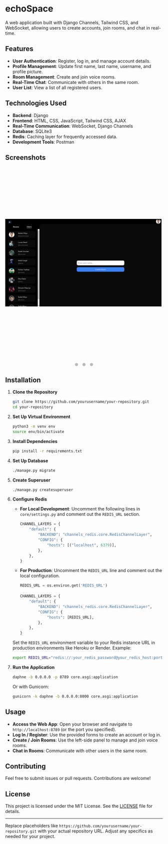 # echoSpace

A web application built with Django Channels, Tailwind CSS, and WebSocket, allowing users to create accounts, join rooms, and chat in real-time.

## Features

- **User Authentication**: Register, log in, and manage account details.
- **Profile Management**: Update first name, last name, username, and profile picture.
- **Room Management**: Create and join voice rooms.
- **Real-Time Chat**: Communicate with others in the same room.
- **User List**: View a list of all registered users.

## Technologies Used

- **Backend**: Django
- **Frontend**: HTML, CSS, JavaScript, Tailwind CSS, AJAX
- **Real-Time Communication**: WebSocket, Django Channels
- **Database**: SQLite3
- **Redis**: Caching layer for frequently accessed data. 
- **Development Tools**: Postman

## Screenshots

<div class="carousel" style="max-width: 100%; overflow: hidden;">
  <div class="carousel-track-container" style="display: flex; transition: transform 0.5s ease-in-out;">
    <img src="media/screenshots/ds_1.png" alt="Desktop Screenshot 1" style="width: 100%; max-width: 500px; object-fit: contain; margin-right: 10px;">
    <img src="media/screenshots/ph_1.png" alt="Mobile Screenshot 1" style="width: 100%; max-width: 300px; object-fit: contain; margin-right: 10px;">
    <img src="media/screenshots/ds_2.png" alt="Desktop Screenshot 2" style="width: 100%; max-width: 500px; object-fit: contain; margin-right: 10px;">
    <!-- Add more images as needed -->
  </div>
  <div class="carousel-pagination" style="text-align: center; margin-top: 10px;">
    <span class="carousel-dot" style="display: inline-block; width: 10px; height: 10px; background-color: #bbb; border-radius: 50%; margin: 0 5px; cursor: pointer;" onclick="showSlide(0)"></span>
    <span class="carousel-dot" style="display: inline-block; width: 10px; height: 10px; background-color: #bbb; border-radius: 50%; margin: 0 5px; cursor: pointer;" onclick="showSlide(1)"></span>
    <span class="carousel-dot" style="display: inline-block; width: 10px; height: 10px; background-color: #bbb; border-radius: 50%; margin: 0 5px; cursor: pointer;" onclick="showSlide(2)"></span>
    <!-- Add more dots as needed -->
  </div>
</div>

<script>
  const slides = document.querySelector('.carousel-track-container');
  const dots = document.querySelectorAll('.carousel-dot');

  function showSlide(index) {
    const slideWidth = slides.children[0].clientWidth;
    slides.style.transform = `translateX(${-slideWidth * index}px)`;
    dots.forEach(dot => dot.style.backgroundColor = '#bbb');
    dots[index].style.backgroundColor = '#717171';
  }
</script>


## Installation

1. **Clone the Repository**

   ```bash
   git clone https://github.com/yourusername/your-repository.git
   cd your-repository
   ```

2. **Set Up Virtual Environment**

   ```bash
   python3 -m venv env
   source env/bin/activate
   ```

3. **Install Dependencies**

   ```bash
   pip install -r requirements.txt
   ```

4. **Set Up Database**

   ```bash
   ./manage.py migrate
   ```

5. **Create Superuser**

   ```bash
   ./manage.py createsuperuser
   ```

6. **Configure Redis**

   - **For Local Development**: Uncomment the following lines in `core/settings.py` and comment out the `REDIS_URL` section.

     ```python
     CHANNEL_LAYERS = {
         "default": {
             "BACKEND": "channels_redis.core.RedisChannelLayer",
             "CONFIG": {
                 "hosts": [("localhost", 6379)],
             },
         },
     }
     ```

   - **For Production**: Uncomment the `REDIS_URL` line and comment out the local configuration.

     ```python
     REDIS_URL = os.environ.get('REDIS_URL')

     CHANNEL_LAYERS = {
         "default": {
             "BACKEND": "channels_redis.core.RedisChannelLayer",
             "CONFIG": {
                 "hosts": [REDIS_URL],
             },
         },
     }
     ```

   Set the `REDIS_URL` environment variable to your Redis instance URL in production environments like Heroku or Render. Example:

   ```bash
   export REDIS_URL="redis://:your_redis_password@your_redis_host:port/0"
   ```

7. **Run the Application**

   ```bash
   daphne -b 0.0.0.0 -p 8789 core.asgi:application
   ```

   Or with Gunicorn:

   ```bash
   gunicorn -k daphne -b 0.0.0.0:8000 core.asgi:application
   ```

## Usage

- **Access the Web App**: Open your browser and navigate to `http://localhost:8789` (or the port you specified).
- **Log In / Register**: Use the provided forms to create an account or log in.
- **Create / Join Rooms**: Use the left-side panel to manage and join voice rooms.
- **Chat in Rooms**: Communicate with other users in the same room.

## Contributing

Feel free to submit issues or pull requests. Contributions are welcome!

## License

This project is licensed under the MIT License. See the [LICENSE](LICENSE) file for details.

---

Replace placeholders like `https://github.com/yourusername/your-repository.git` with your actual repository URL. Adjust any specifics as needed for your project.